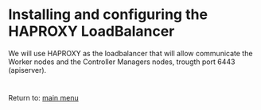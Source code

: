 # Installing and configuring the HAPROXY LoadBalancer

We will use HAPROXY as the loadbalancer that will allow communicate the Worker nodes and the Controller Managers nodes, trougth port 6443 (apiserver).


# 
Return to: [main menu](https://github.com/jimenezcorzo/Kubernetes-The-Hard-Way-15.3-LXC/blob/master/Readme.md)
